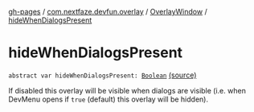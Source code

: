 [gh-pages](../../index.md) / [com.nextfaze.devfun.overlay](../index.md) / [OverlayWindow](index.md) / [hideWhenDialogsPresent](./hide-when-dialogs-present.md)

# hideWhenDialogsPresent

`abstract var hideWhenDialogsPresent: `[`Boolean`](https://kotlinlang.org/api/latest/jvm/stdlib/kotlin/-boolean/index.html) [(source)](https://github.com/NextFaze/dev-fun/tree/master/devfun/src/main/java/com/nextfaze/devfun/overlay/OverlayWindow.kt#L89)

If disabled this overlay will be visible when dialogs are visible (i.e. when DevMenu opens if `true` (default) this overlay will be hidden).

